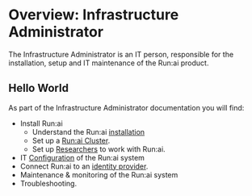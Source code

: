 # Overview: Infrastructure Administrator

The Infrastructure Administrator is an IT person, responsible for the installation, setup and IT maintenance of the Run:ai product.

## Hello World



As part of the Infrastructure Administrator documentation you will find:

* Install Run:ai
  * Understand the Run:ai [installation](runai-setup/installation-types.md)
  * Set up a [Run:ai Cluster](runai-setup/cluster-setup/cluster-install.md).
  * Set up [Researchers](researcher-setup/cli-install.md) to work with Run:ai.
* IT [Configuration](config/overview.md) of the Run:ai system
* Connect Run:ai to an [identity provider](authentication/authentication-overview.md).
* Maintenance & monitoring of the Run:ai system
* Troubleshooting.
